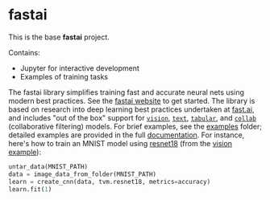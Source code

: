 # fastai

This is the base **fastai** project.

Contains:

- Jupyter for interactive development
- Examples of training tasks

The fastai library simplifies training fast and accurate neural nets using modern best practices.
See the [fastai website](https://docs.fast.ai) to get started. The library is based on research
into deep learning best practices undertaken at [fast.ai](http://www.fast.ai), and includes
\"out of the box\" support for [`vision`](https://docs.fast.ai/vision.html#vision),
[`text`](https://docs.fast.ai/text.html#text), [`tabular`](https://docs.fast.ai/tabular.html#tabular),
and [`collab`](https://docs.fast.ai/collab.html#collab) (collaborative filtering) models. For
brief examples, see the [examples](https://github.com/fastai/fastai/tree/master/examples) folder;
detailed examples are provided in the full [documentation](https://docs.fast.ai/). For instance,
here's how to train an MNIST model using [resnet18](https://arxiv.org/abs/1512.03385) (from the
[vision example](https://github.com/fastai/fastai/blob/master/examples/vision.ipynb)):

```python
untar_data(MNIST_PATH)
data = image_data_from_folder(MNIST_PATH)
learn = create_cnn(data, tvm.resnet18, metrics=accuracy)
learn.fit(1)
```
